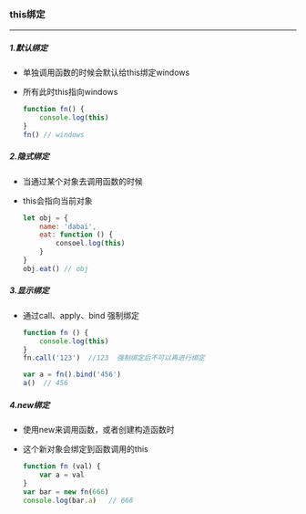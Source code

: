 ### this绑定

***

##### 1.默认绑定

* 单独调用函数的时候会默认给this绑定windows

* 所有此时this指向windows

  ``` javascript
  function fn() {
      console.log(this)  
  }
  fn() // windows
  ```

##### 2.隐式绑定

* 当通过某个对象去调用函数的时候

* this会指向当前对象

  ```javascript
  let obj = {
      name: 'dabai',
      eat: function () {
          consoel.log(this)
      }
  }
  obj.eat() // obj
  ```

##### 3.显示绑定

* 通过call、apply、bind 强制绑定

  ```javascript
  function fn () {
      console.log(this)
  }
  fn.call('123')  //123  强制绑定后不可以再进行绑定
  
  var a = fn().bind('456')
  a()  // 456
  ```

##### 4.new绑定

*  使用new来调用函数，或者创建构造函数时

* 这个新对象会绑定到函数调用的this

  ```javascript
  function fn (val) {
      var a = val
  }
  var bar = new fn(666)
  console.log(bar.a)   // 666 
  ```

  